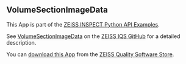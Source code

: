 ## VolumeSectionImageData

This App is part of the [ZEISS INSPECT Python API Examples](https://zeissiqs.github.io/zeiss-inspect-addon-api/2025/python_examples/index.html).

See [VolumeSectionImageData](https://zeissiqs.github.io/zeiss-inspect-addon-api/2025/python_examples/data_interfaces/volume_section_image_data.html) on the [ZEISS IQS GitHub](https://zeissiqs.github.io/zeiss-inspect-addon-api/2025/index.html) for a detailed description.

You can [download this App](https://software-store.zeiss.com/products/apps/VolumeSectionImageData) from the [ZEISS Quality Software Store](https://software-store.zeiss.com).